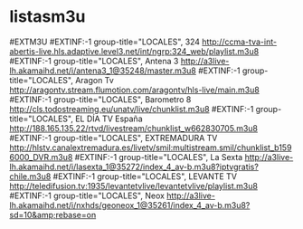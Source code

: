 # listasm3u
#EXTM3U  #EXTINF:-1 group-title="LOCALES", 324 http://ccma-tva-int-abertis-live.hls.adaptive.level3.net/int/ngrp:324_web/playlist.m3u8 #EXTINF:-1 group-title="LOCALES", Antena 3  http://a3live-lh.akamaihd.net/i/antena3_1@35248/master.m3u8 #EXTINF:-1 group-title="LOCALES", Aragon Tv http://aragontv.stream.flumotion.com/aragontv/hls-live/main.m3u8 #EXTINF:-1 group-title="LOCALES", Barometro 8 http://cls.todostreaming.eu/unatv/live/chunklist.m3u8 #EXTINF:-1 group-title="LOCALES", EL DÍA TV España http://188.165.135.22/rtvd/livestream/chunklist_w662830705.m3u8 #EXTINF:-1 group-title="LOCALES", EXTREMADURA TV http://hlstv.canalextremadura.es/livetv/smil:multistream.smil/chunklist_b1596000_DVR.m3u8 #EXTINF:-1 group-title="LOCALES", La Sexta  http://a3live-lh.akamaihd.net/i/lasexta_1@35272/index_4_av-b.m3u8?iptvgratis?chile.m3u8 #EXTINF:-1 group-title="LOCALES", LEVANTE TV http://teledifusion.tv:1935/levantetvlive/levantetvlive/playlist.m3u8 #EXTINF:-1 group-title="LOCALES", Neox http://a3live-lh.akamaihd.net/i/nxhds/geoneox_1@35261/index_4_av-b.m3u8?sd=10&amp;rebase=on
